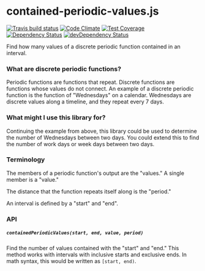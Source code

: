 # contained-periodic-values.js
[![Travis build status](http://img.shields.io/travis/jmeas/contained-periodic-values.js.svg?style=flat)](https://travis-ci.org/jmeas/contained-periodic-values.js)
[![Code Climate](https://codeclimate.com/github/jmeas/contained-periodic-values.js/badges/gpa.svg)](https://codeclimate.com/github/jmeas/contained-periodic-values.js)
[![Test Coverage](https://codeclimate.com/github/jmeas/contained-periodic-values.js/badges/coverage.svg)](https://codeclimate.com/github/jmeas/contained-periodic-values.js)
[![Dependency Status](https://david-dm.org/jmeas/contained-periodic-values.js.svg)](https://david-dm.org/jmeas/contained-periodic-values.js) 
[![devDependency Status](https://david-dm.org/jmeas/contained-periodic-values.js/dev-status.svg)](https://david-dm.org/jmeas/contained-periodic-values.js#info=devDependencies)

Find how many values of a discrete periodic function contained in an interval.

### What are discrete periodic functions?

Periodic functions are functions that repeat. Discrete functions are functions whose values do not
connect. An example of a discrete periodic function is the function of "Wednesdays" on a calendar.
Wednesdays are discrete values along a timeline, and they repeat every 7 days.

### What might I use this library for?

Continuing the example from above, this library could be used to determine the number of Wednesdays between
two days. You could extend this to find the number of work days or week days between two days.

### Terminology

The members of a periodic function's output are the "values." A single member is a "value."

The distance that the function repeats itself along is the "period."

An interval is defined by a "start" and "end".

### API

##### `containedPeriodicValues(start, end, value, period)`

Find the number of values contained with the "start" and "end." This method works with
intervals with inclusive starts and exclusive ends. In math syntax, this would be written
as `[start, end)`.

